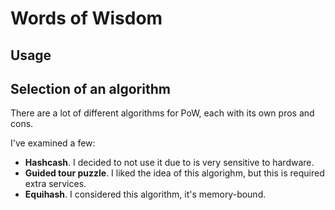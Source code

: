 # Words of Wisdom

## Usage

## Selection of an algorithm

There are a lot of different algorithms for PoW, each with its own pros and cons.

I've examined a few:
* **Hashcash**. I decided to not use it due to is very sensitive to hardware.
* **Guided tour puzzle**. I liked the idea of this algorighm, but this is required extra services.
* **Equihash**. I considered this algorithm, it's memory-bound.
